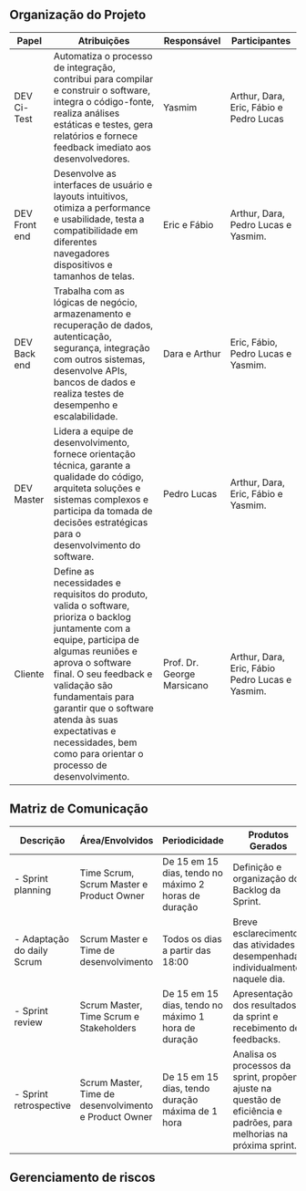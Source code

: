 ## Organização do Projeto

|    Papel       |             Atribuições                  |  Responsável     |   Participantes  |
|---------------|---------------------------------------|-------------------|-----------------------|
|DEV Ci-Test   |Automatiza o processo de integração, contribui para compilar e construir o software, integra o código-fonte, realiza análises estáticas e testes, gera relatórios e fornece feedback imediato aos desenvolvedores.|Yasmim| Arthur, Dara, Eric, Fábio e Pedro Lucas|
|DEV Front end   |Desenvolve as interfaces de usuário e layouts intuitivos, otimiza a performance e usabilidade, testa a compatibilidade em diferentes navegadores dispositivos e tamanhos de telas. | Eric e Fábio |Arthur, Dara, Pedro Lucas e Yasmim.|
|DEV Back end   |Trabalha com as lógicas de negócio, armazenamento e recuperação de dados, autenticação, segurança, integração com outros sistemas, desenvolve APIs, bancos de dados e realiza testes de desempenho e escalabilidade.| Dara e Arthur | Eric, Fábio, Pedro Lucas e Yasmim.|
|DEV Master   |Lidera a equipe de desenvolvimento, fornece orientação técnica, garante a qualidade do código, arquiteta soluções e sistemas complexos e participa da tomada de decisões estratégicas para o desenvolvimento do software.| Pedro Lucas | Arthur, Dara, Eric, Fábio e Yasmim. |
|Cliente| Define as necessidades e requisitos do produto, valida o software, prioriza o backlog juntamente com a equipe, participa de algumas reuniões e aprova o software final. O seu feedback e validação são fundamentais para garantir que o software atenda às suas expectativas e necessidades, bem como para orientar o processo de desenvolvimento.|Prof. Dr. George Marsicano | Arthur, Dara, Eric, Fábio Pedro Lucas e Yasmim.

##	Matriz de Comunicação


| Descrição |	Área/Envolvidos|	Periodicidade |	Produtos Gerados|
|-----------|------------------|------------------|-----------------|
|- Sprint planning|	Time Scrum, Scrum Master e Product Owner|	De 15 em 15 dias, tendo no máximo 2 horas de duração |	Definição e organização do Backlog da Sprint.|
|- Adaptação do daily Scrum|	Scrum Master e Time de desenvolvimento	|Todos os dias a partir das 18:00	|Breve esclarecimento das atividades desempenhadas individualmente naquele dia.|
|- Sprint review	| Scrum Master, Time Scrum e Stakeholders	| De 15 em 15 dias, tendo no máximo 1 hora de duração	| Apresentação dos resultados da sprint e recebimento de feedbacks.|
|- Sprint retrospective |	Scrum Master, Time de desenvolvimento e Product Owner	| De 15 em 15 dias, tendo duração máxima de 1 hora	| Analisa os processos da sprint, propõem ajuste na questão de eficiência e padrões, para melhorias na próxima sprint.|


## Gerenciamento de riscos


